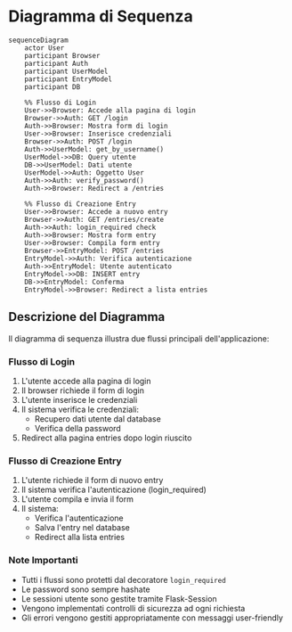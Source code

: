 # Diagramma di Sequenza

```mermaid
sequenceDiagram
    actor User
    participant Browser
    participant Auth
    participant UserModel
    participant EntryModel
    participant DB

    %% Flusso di Login
    User->>Browser: Accede alla pagina di login
    Browser->>Auth: GET /login
    Auth->>Browser: Mostra form di login
    User->>Browser: Inserisce credenziali
    Browser->>Auth: POST /login
    Auth->>UserModel: get_by_username()
    UserModel->>DB: Query utente
    DB->>UserModel: Dati utente
    UserModel->>Auth: Oggetto User
    Auth->>Auth: verify_password()
    Auth->>Browser: Redirect a /entries

    %% Flusso di Creazione Entry
    User->>Browser: Accede a nuovo entry
    Browser->>Auth: GET /entries/create
    Auth->>Auth: login_required check
    Auth->>Browser: Mostra form entry
    User->>Browser: Compila form entry
    Browser->>EntryModel: POST /entries
    EntryModel->>Auth: Verifica autenticazione
    Auth->>EntryModel: Utente autenticato
    EntryModel->>DB: INSERT entry
    DB->>EntryModel: Conferma
    EntryModel->>Browser: Redirect a lista entries
```

## Descrizione del Diagramma

Il diagramma di sequenza illustra due flussi principali dell'applicazione:

### Flusso di Login

1. L'utente accede alla pagina di login
2. Il browser richiede il form di login
3. L'utente inserisce le credenziali
4. Il sistema verifica le credenziali:
   - Recupero dati utente dal database
   - Verifica della password
5. Redirect alla pagina entries dopo login riuscito

### Flusso di Creazione Entry

1. L'utente richiede il form di nuovo entry
2. Il sistema verifica l'autenticazione (login_required)
3. L'utente compila e invia il form
4. Il sistema:
   - Verifica l'autenticazione
   - Salva l'entry nel database
   - Redirect alla lista entries

### Note Importanti

- Tutti i flussi sono protetti dal decoratore `login_required`
- Le password sono sempre hashate
- Le sessioni utente sono gestite tramite Flask-Session
- Vengono implementati controlli di sicurezza ad ogni richiesta
- Gli errori vengono gestiti appropriatamente con messaggi user-friendly
